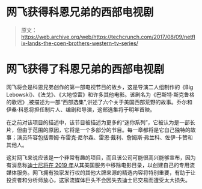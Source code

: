 # 网飞获得科恩兄弟的西部电视剧 

> 原文：<https://web.archive.org/web/https://techcrunch.com/2017/08/09/netflix-lands-the-coen-brothers-western-tv-series/>

# 网飞获得了科恩兄弟的西部电视剧

网飞将会是科恩兄弟创作的第一部电视节目的故乡，这是导演二人组制作的《Big Lebowski》、《法戈》、《大地惊雷》和许多其他电影。该剧名为《巴斯特·斯克鲁格的歌谣》,被描述为一部“西部选集”,讲述了六个关于美国西部荒野的故事。乔尔和伊桑·科恩将担任制片人、编剧和导演，这部选集将于明年首映。

在之前对该项目的描述中，该节目被描述为更多的“迷你系列”，它被认为是一部长片，但由于范围的原因，它将是一个多部分的节目。每一章都将是它自己独特的故事；演员阵容包括蒂姆·布雷克·尼尔森、雷恩·戴利、詹姆斯·弗兰科、佐伊·卡赞和其他人。

这对网飞来说应该是一个非常有趣的项目，而且该公司可能很高兴能够宣布，因为有消息称[迪士尼将在 2019 年](https://web.archive.org/web/20221207071043/https://beta.techcrunch.com/2017/08/08/disney-is-ditching-netflix-in-2019-to-launch-its-own-streaming-service/)从其美国服务中移除电影目录，以创建自己的专用流媒体服务。网飞拥有独家发行权的其他大牌来源的精选内容将特别重要，有助于让投资者和分析师放心，这家流媒体巨头不会因失去迪士尼交易而遭受太大损失。